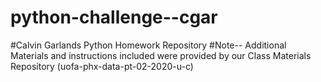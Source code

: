 # python-challenge--cgar
#Calvin Garlands Python Homework Repository
#Note-- Additional Materials and instructions included were provided by our Class Materials Repository (uofa-phx-data-pt-02-2020-u-c)
